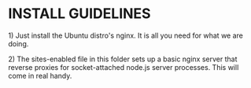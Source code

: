<h1>INSTALL GUIDELINES</H1>

<p>1) Just install the Ubuntu distro's nginx.  It is all you need for what we are doing. </p>

<p>2) The sites-enabled file in this folder sets up a basic nginx server that reverse proxies for socket-attached node.js server processes.  This will come in real handy.</p>



